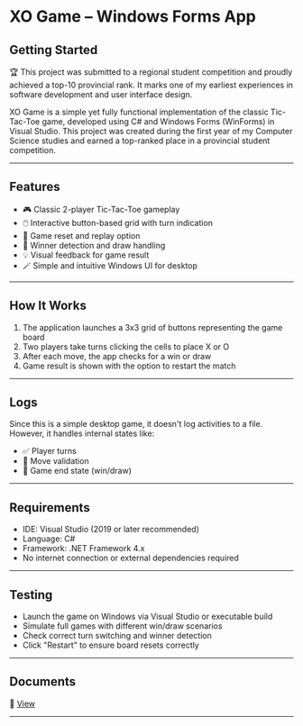 # XO Game – Windows Forms App

## Getting Started

🏆 This project was submitted to a regional student competition and proudly achieved a top-10 provincial rank.
It marks one of my earliest experiences in software development and user interface design.

XO Game is a simple yet fully functional implementation of the classic Tic-Tac-Toe game, developed using C# and Windows Forms (WinForms) in Visual Studio.
This project was created during the first year of my Computer Science studies and earned a top-ranked place in a provincial student competition.



---


## Features

- 🎮 Classic 2-player Tic-Tac-Toe gameplay
- 🖱️ Interactive button-based grid with turn indication
- 🔄 Game reset and replay option
- 🧠 Winner detection and draw handling
- 💡 Visual feedback for game result
- 🪄 Simple and intuitive Windows UI for desktop


---


##  How It Works

1. The application launches a 3x3 grid of buttons representing the game board
2. Two players take turns clicking the cells to place X or O
3. After each move, the app checks for a win or draw
4. Game result is shown with the option to restart the match

---

## Logs

Since this is a simple desktop game, it doesn't log activities to a file. However, it handles internal states like:

- ✅ Player turns
- 🎯 Move validation
- 🏁 Game end state (win/draw)

---

## Requirements

- IDE: Visual Studio (2019 or later recommended)
- Language: C#
- Framework: .NET Framework 4.x
- No internet connection or external dependencies required

---

## Testing

- Launch the game on Windows via Visual Studio or executable build
- Simulate full games with different win/draw scenarios
- Check correct turn switching and winner detection
- Click "Restart" to ensure board resets correctly

---

## Documents


📎 [View](https://drive.google.com/file/d/10DmUq5M2JBhi5GeyR2v4w8PSw2swLv6N/view?usp=sharing)



---
